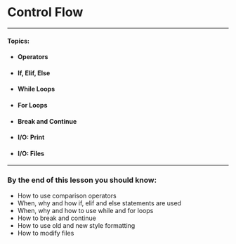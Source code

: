 # Control Flow

---

#### **Topics:**

* #### Operators
* #### If, Elif, Else
* #### While Loops
* #### For Loops
* #### Break and Continue
* #### I/O: Print
* #### I/O: Files

---

### By the end of this lesson you should know:

* How to use comparison operators
* When, why and how if, elif and else statements are used
* When, why and how to use while and for loops
* How to break and continue
* How to use old and new style formatting
* How to modify files



